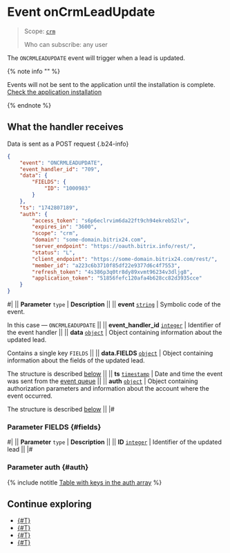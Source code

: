 # Event onCrmLeadUpdate

> Scope: [`crm`](../../../scopes/permissions.md)
>
> Who can subscribe: any user

The `ONCRMLEADUPDATE` event will trigger when a lead is updated.

{% note info "" %}

Events will not be sent to the application until the installation is complete. [Check the application installation](../../../../settings/app-installation/installation-finish.md)

{% endnote %}

## What the handler receives

Data is sent as a POST request {.b24-info}

```json
{
    "event": "ONCRMLEADUPDATE",
    "event_handler_id": "709",
    "data": {
        "FIELDS": {
            "ID": "1000983"
        }
    },
    "ts": "1742807189",
    "auth": {
        "access_token": "s6p6eclrvim6da22ft9ch94ekreb52lv",
        "expires_in": "3600",
        "scope": "crm",
        "domain": "some-domain.bitrix24.com",
        "server_endpoint": "https://oauth.bitrix.info/rest/",
        "status": "L",
        "client_endpoint": "https://some-domain.bitrix24.com/rest/",
        "member_id": "a223c6b3710f85df22e9377d6c4f7553",
        "refresh_token": "4s386p3q0tr8dy89xvmt96234v3dljg8",
        "application_token": "51856fefc120afa4b628cc82d3935cce"
    }
}
```

#|
|| **Parameter**
`type` | **Description** ||
|| **event**
[`string`](../../../data-types.md) | Symbolic code of the event.

In this case — `ONCRMLEADUPDATE` ||
|| **event_handler_id**
[`integer`](../../../data-types.md) | Identifier of the event handler ||
|| **data**
[`object`](../../../data-types.md) | Object containing information about the updated lead.

Contains a single key `FIELDS` ||
|| **data.FIELDS**
[`object`](../../../data-types.md) | Object containing information about the fields of the updated lead.

The structure is described [below](#fields) ||
|| **ts**
[`timestamp`](../../../data-types.md) | Date and time the event was sent from the [event queue](../../../events/index.md) ||
|| **auth**
[`object`](../../../data-types.md) | Object containing authorization parameters and information about the account where the event occurred.

The structure is described [below](#auth) ||
|#

### Parameter FIELDS {#fields}

#|
|| **Parameter**
`type` | **Description** ||
|| **ID**
[`integer`](../../../data-types.md) | Identifier of the updated lead ||
|#

### Parameter auth {#auth}

{% include notitle [Table with keys in the auth array](../../../../_includes/auth-params-in-events.md) %}

## Continue exploring

- [{#T}](../../../events/index.md)
- [{#T}](../../../events/event-bind.md)
- [{#T}](./on-crm-lead-add.md)
- [{#T}](./on-crm-lead-delete.md)